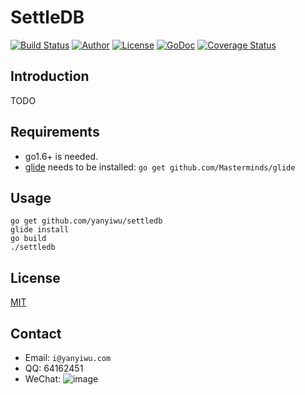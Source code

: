 # SettleDB

[![Build Status](https://travis-ci.org/yanyiwu/settledb.png?branch=master)](https://travis-ci.org/yanyiwu/settledb) 
[![Author](https://img.shields.io/badge/author-@yanyiwu-blue.svg?style=flat)](http://yanyiwu.com/) 
[![License](https://img.shields.io/badge/license-MIT-yellow.svg?style=flat)](http://yanyiwu.mit-license.org)
[![GoDoc](https://godoc.org/github.com/yanyiwu/settledb?status.svg)](https://godoc.org/github.com/yanyiwu/settledb)
[![Coverage Status](https://coveralls.io/repos/yanyiwu/settledb/badge.svg?branch=master&service=github)](https://coveralls.io/github/yanyiwu/settledb?branch=master)

## Introduction

TODO

## Requirements

+ go1.6+ is needed.
+ [glide] needs to be installed: `go get github.com/Masterminds/glide`

## Usage

```
go get github.com/yanyiwu/settledb
glide install
go build
./settledb
```

## License

[MIT](http://yanyiwu.mit-license.org)

## Contact

+ Email: `i@yanyiwu.com`
+ QQ: 64162451
+ WeChat: ![image](http://7viirv.com1.z0.glb.clouddn.com/5a7d1b5c0d_yanyiwu_personal_qrcodes.jpg)


[glide]:https://github.com/Masterminds/glide
